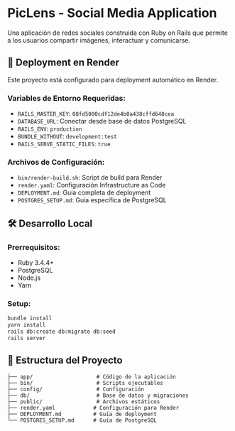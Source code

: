 # PicLens - Social Media Application

Una aplicación de redes sociales construida con Ruby on Rails que permite a los usuarios compartir imágenes, interactuar y comunicarse.

## 🚀 Deployment en Render

Este proyecto está configurado para deployment automático en Render.

### Variables de Entorno Requeridas:
- `RAILS_MASTER_KEY`: `08fd5000cdf12de4b0a438cffd648cea`
- `DATABASE_URL`: Conectar desde base de datos PostgreSQL
- `RAILS_ENV`: `production`
- `BUNDLE_WITHOUT`: `development:test`
- `RAILS_SERVE_STATIC_FILES`: `true`

### Archivos de Configuración:
- `bin/render-build.sh`: Script de build para Render
- `render.yaml`: Configuración Infrastructure as Code
- `DEPLOYMENT.md`: Guía completa de deployment
- `POSTGRES_SETUP.md`: Guía específica de PostgreSQL

## 🛠️ Desarrollo Local

### Prerrequisitos:
- Ruby 3.4.4+
- PostgreSQL
- Node.js
- Yarn

### Setup:
```bash
bundle install
yarn install
rails db:create db:migrate db:seed
rails server
```

## 📁 Estructura del Proyecto

```
├── app/                    # Código de la aplicación
├── bin/                    # Scripts ejecutables
├── config/                 # Configuración
├── db/                     # Base de datos y migraciones
├── public/                 # Archivos estáticos
├── render.yaml            # Configuración para Render
├── DEPLOYMENT.md          # Guía de deployment
└── POSTGRES_SETUP.md      # Guía de PostgreSQL
```
